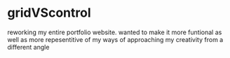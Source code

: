 # gridVScontrol

reworking my entire portfolio website. wanted to make it more funtional as well as more repesentitive of 
my ways of approaching my creativity from a different angle 
